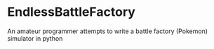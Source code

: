 # EndlessBattleFactory
An amateur programmer attempts to write a battle factory (Pokemon) simulator in python
